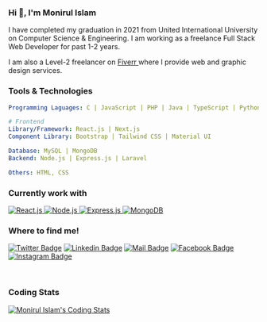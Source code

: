<h3>Hi 👋, I'm Monirul Islam</h3>
<p>I have completed my graduation in 2021 from United International University on Computer Science & Engineering. I am working as a freelance Full Stack Web Developer for past 1-2 years.

I am also a Level-2 freelancer on <a href="https://www.fiverr.com/monirshojib09" target="_blank"> Fiverr </a> where I provide web and graphic design services.</p>

<!-- ```yml
Currently work with: React.js | Node.js | Express.js | MongoDB
``` -->

### Tools & Technologies

```yml
Programming Laguages: C | JavaScript | PHP | Java | TypeScript | Python

# Frontend
Library/Framework: React.js | Next.js
Component Library: Bootstrap | Tailwind CSS | Material UI

Database: MySQL | MongoDB
Backend: Node.js | Express.js | Laravel

Others: HTML, CSS
```

<!-- ### Tools & Technologies

> Programming Languages <br/>

 <div>
    <a href="https://www.javatpoint.com/c-programming-language-tutorial" target="_blank">
      <img alt="C" src="https://raw.githubusercontent.com/islam-monirul/islam-monirul/cfdc227825e6a6f89657eb9c662440e13033a54b/icons/devicons/c.svg"/>
    </a>
    <a href="https://developer.mozilla.org/en-US/docs/Web/JavaScript" target="_blank">
      <img alt="JavaScript" src="https://raw.githubusercontent.com/islam-monirul/islam-monirul/cfdc227825e6a6f89657eb9c662440e13033a54b/icons/devicons/js.svg"/>
    </a>
    <a href="https://www.php.net/" target="_blank">
      <img alt="PHP" src="https://raw.githubusercontent.com/islam-monirul/islam-monirul/cfdc227825e6a6f89657eb9c662440e13033a54b/icons/devicons/php.svg"/>
    </a>
    <a href="https://www.w3schools.com/java/default.asp" target="_blank">
      <img alt="Java" src="https://raw.githubusercontent.com/islam-monirul/islam-monirul/cfdc227825e6a6f89657eb9c662440e13033a54b/icons/devicons/java.svg"/>
    </a>
    <a href="https://www.typescriptlang.org/" target="_blank">
      <img alt="TypeScript" src="https://raw.githubusercontent.com/islam-monirul/islam-monirul/cfdc227825e6a6f89657eb9c662440e13033a54b/icons/devicons/typeScript.svg"/>
    </a>
    <a href="https://www.w3schools.com/python/" target="_blank">
      <img alt="Python" src="https://raw.githubusercontent.com/islam-monirul/islam-monirul/cfdc227825e6a6f89657eb9c662440e13033a54b/icons/devicons/py.svg"/>
    </a>
  </div>

  <br/>

> Frontend Library & Frameworks <br/>

  <div>
    <a href="https://reactjs.org/" target="_blank">
      <img alt="React.js" src="https://raw.githubusercontent.com/islam-monirul/islam-monirul/2d174bef18a22964b0c1e5993e89f9ec71640fc8/icons/devicons/reactjs.svg"/>
    </a>
    <a href="https://reactjs.org/" target="_blank">
      <img alt="React.js" src="https://raw.githubusercontent.com/islam-monirul/islam-monirul/2d174bef18a22964b0c1e5993e89f9ec71640fc8/icons/devicons/nextjs.svg"/>
    </a>
  </div>
  <div>
    <a href="https://getbootstrap.com/" target="_blank">
      <img alt="Bootstrap" src="https://raw.githubusercontent.com/islam-monirul/islam-monirul/cfdc227825e6a6f89657eb9c662440e13033a54b/icons/devicons/bootstrap.svg"/>
    </a>
    <a href="https://tailwindcss.com/" target="_blank">
      <img alt="Tailwind CSS" src="https://raw.githubusercontent.com/islam-monirul/islam-monirul/93e46b93740a3f96ef55f80311c32eeab97a9ced/icons/devicons/tailwindcss.svg"/>
    </a>
    <a href="https://mui.com/" target="_blank">
      <img alt="Material UI" src="https://raw.githubusercontent.com/islam-monirul/islam-monirul/93e46b93740a3f96ef55f80311c32eeab97a9ced/icons/devicons/material%20ui.svg"/>
    </a>
  </div> -->

<!-- ```yaml
{
  "languages": ["JavaScript", "C", "PHP", "Java", "TypeScript", "Python"],
  "frontend":
    {
      "library/framework": ["React.js", "Next.js"],
      "component library": ["Bootstrap", "Tailwind CSS", "Material UI"],
    },
  "database": ["MySQL", "MongoDB"],
  "backend": ["Node.js", "Express.js", "Laravel"],
  "others": ["HTML", "CSS"],
}
``` -->

### Currently work with

<a href="https://reactjs.org/" target="_blank">
  <img alt="React.js" src="https://raw.githubusercontent.com/islam-monirul/islam-monirul/2d174bef18a22964b0c1e5993e89f9ec71640fc8/icons/devicons/reactjs.svg"/>
</a>
<a href="https://nodejs.org/en/docs/" target="_blank">
  <img alt="Node.js" src="https://raw.githubusercontent.com/islam-monirul/islam-monirul/2d174bef18a22964b0c1e5993e89f9ec71640fc8/icons/devicons/nodejs.svg"/>
</a>
<a href="https://expressjs.com/" target="_blank">
  <img alt="Express.js" src="https://raw.githubusercontent.com/islam-monirul/islam-monirul/2d174bef18a22964b0c1e5993e89f9ec71640fc8/icons/devicons/expressjs.svg"/>
</a>
<a href="https://www.mongodb.com/" target="_blank">
  <img alt="MongoDB" src="https://raw.githubusercontent.com/islam-monirul/islam-monirul/2d174bef18a22964b0c1e5993e89f9ec71640fc8/icons/devicons/mongoDB.svg"/>
</a>

### Where to find me!

[![Twitter Badge](https://img.shields.io/badge/-@monirshojib09-1ca0f1?style=flat&labelColor=1ca0f1&logo=twitter&logoColor=white&link=https://twitter.com/monirshojib09)](https://twitter.com/monirshojib09)
[![Linkedin Badge](https://img.shields.io/badge/-monirshojib09-0e76a8?style=flat&labelColor=0e76a8&logo=linkedin&logoColor=white)](https://www.linkedin.com/in/monirshojib09/)
[![Mail Badge](https://img.shields.io/badge/-devmonir-c0392b?style=flat&labelColor=c0392b&logo=gmail&logoColor=white)](mailto:devmonir.uiu.cse@gmail.com)
[![Facebook Badge](https://img.shields.io/badge/-monirshojib09-1773EA?style=flat&labelColor=1773EA&logo=facebook&logoColor=white)](https://www.facebook.com/monirshojib09/)
[![Instagram Badge](https://img.shields.io/badge/-@monirshojib09-D23667?style=flat&labelColor=D23667&logo=instagram&logoColor=white)](https://instagram.com/monirshojib09)

<br/>

### Coding Stats

[![Monirul Islam's Coding Stats](https://github-readme-stats.vercel.app/api/top-langs/?username=islam-monirul&langs_count=8&count_private=true&layout=compact&title_color=CE2F5E&theme=react&hide_border=true&bg_color=0D1117)](https://github.com/islam-monirul)

